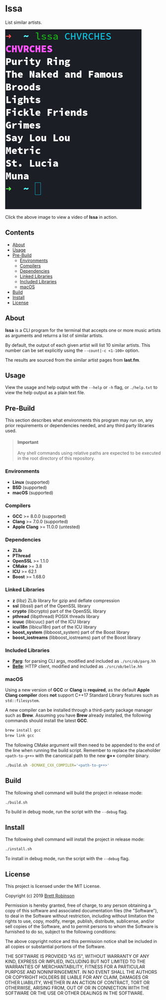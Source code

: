 # lssa
List similar artists.


[![lssa](https://raw.githubusercontent.com/octobanana/lssa/master/assets/lssa.png)](https://octobanana.com/software/lssa/blob/assets/lssa.mp4#file)

Click the above image to view a video of __lssa__ in action.

## Contents
* [About](#about)
* [Usage](#usage)
* [Pre-Build](#pre-build)
  * [Environments](#environments)
  * [Compilers](#compilers)
  * [Dependencies](#dependencies)
  * [Linked Libraries](#linked-libraries)
  * [Included Libraries](#included-libraries)
  * [macOS](#macos)
* [Build](#build)
* [Install](#install)
* [License](#license)

## About
__lssa__ is a CLI program for the terminal that accepts one or more music artists as arguments and returns a list of similar artists.

By default, the output of each given artist will list 10 similar artists. This number can be set explicitly using the `--count|-c <1-100>` option.

The results are sourced from the similar artist pages from __last.fm__.

## Usage
View the usage and help output with the `--help` or `-h` flag,
or `./help.txt` to view the help output as a plain text file.

## Pre-Build
This section describes what environments this program may run on,
any prior requirements or dependencies needed,
and any third party libraries used.

> #### Important
> Any shell commands using relative paths are expected to be executed in the
> root directory of this repository.

### Environments
* __Linux__ (supported)
* __BSD__ (supported)
* __macOS__ (supported)

### Compilers
* __GCC__ >= 8.0.0 (supported)
* __Clang__ >= 7.0.0 (supported)
* __Apple Clang__ >= 11.0.0 (untested)

### Dependencies
* __ZLib__
* __PThread__
* __OpenSSL__ >= 1.1.0
* __CMake__ >= 3.8
* __ICU__ >= 62.1
* __Boost__ >= 1.68.0

### Linked Libraries
* __z__ (libz) ZLib library for gzip and deflate compression
* __ssl__ (libssl) part of the OpenSSL library
* __crypto__ (libcrypto) part of the OpenSSL library
* __pthread__ (libpthread) POSIX threads library
* __icuuc__ (libicuuc) part of the ICU library
* __icui18n__ (libicui18n) part of the ICU library
* __boost_system__ (libboost_system) part of the Boost library
* __boost_iostreams__ (libboost_iostreams) part of the Boost library

### Included Libraries
* [__Parg__](https://github.com/octobanana/parg):
  for parsing CLI args, modified and included as `./src/ob/parg.hh`
* [__Belle__](https://github.com/octobanana/belle):
  HTTP client, modified and included as `./src/ob/belle.hh`

### macOS
Using a new version of __GCC__ or __Clang__ is __required__, as the default
__Apple Clang compiler__ does __not__ support C++17 Standard Library features such as `std::filesystem`.

A new compiler can be installed through a third-party package manager such as __Brew__.
Assuming you have __Brew__ already installed, the following commands should install
the latest __GCC__.

```sh
brew install gcc
brew link gcc
```

The following CMake argument will then need to be appended to the end of the line when running the build script.
Remember to replace the placeholder `<path-to-g++>` with the canonical path to the new __g++__ compiler binary.

```sh
./build.sh -DCMAKE_CXX_COMPILER='<path-to-g++>'
```

## Build
The following shell command will build the project in release mode:
```sh
./build.sh
```
To build in debug mode, run the script with the `--debug` flag.

## Install
The following shell command will install the project in release mode:
```sh
./install.sh
```
To install in debug mode, run the script with the `--debug` flag.

## License
This project is licensed under the MIT License.

Copyright (c) 2019 [Brett Robinson](https://octobanana.com/)

Permission is hereby granted, free of charge, to any person obtaining a copy
of this software and associated documentation files (the "Software"), to deal
in the Software without restriction, including without limitation the rights
to use, copy, modify, merge, publish, distribute, sublicense, and/or sell
copies of the Software, and to permit persons to whom the Software is
furnished to do so, subject to the following conditions:

The above copyright notice and this permission notice shall be included in all
copies or substantial portions of the Software.

THE SOFTWARE IS PROVIDED "AS IS", WITHOUT WARRANTY OF ANY KIND, EXPRESS OR
IMPLIED, INCLUDING BUT NOT LIMITED TO THE WARRANTIES OF MERCHANTABILITY,
FITNESS FOR A PARTICULAR PURPOSE AND NONINFRINGEMENT. IN NO EVENT SHALL THE
AUTHORS OR COPYRIGHT HOLDERS BE LIABLE FOR ANY CLAIM, DAMAGES OR OTHER
LIABILITY, WHETHER IN AN ACTION OF CONTRACT, TORT OR OTHERWISE, ARISING FROM,
OUT OF OR IN CONNECTION WITH THE SOFTWARE OR THE USE OR OTHER DEALINGS IN THE
SOFTWARE.
